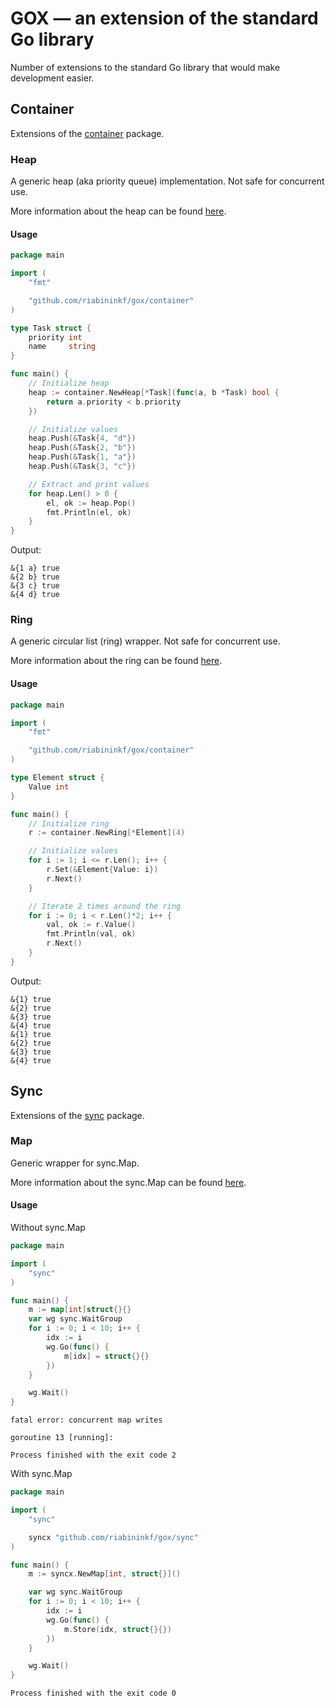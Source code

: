 # GOX — an extension of the standard Go library

Number of extensions to the standard Go library that would make development easier.

## Container

Extensions of the [container](https://pkg.go.dev/container) package.

### Heap
A generic heap (aka priority queue) implementation. Not safe for concurrent use.

More information about the heap can be found [here](https://pkg.go.dev/container/heap).

#### Usage
```go
package main

import (
	"fmt"

	"github.com/riabininkf/gox/container"
)

type Task struct {
	priority int
	name     string
}

func main() {
	// Initialize heap
	heap := container.NewHeap[*Task](func(a, b *Task) bool {
		return a.priority < b.priority
	})

	// Initialize values
	heap.Push(&Task{4, "d"})
	heap.Push(&Task{2, "b"})
	heap.Push(&Task{1, "a"})
	heap.Push(&Task{3, "c"})

	// Extract and print values
	for heap.Len() > 0 {
		el, ok := heap.Pop()
		fmt.Println(el, ok)
	}
}
```

Output:
```shell
&{1 a} true
&{2 b} true
&{3 c} true
&{4 d} true
```

### Ring
A generic circular list (ring) wrapper. Not safe for concurrent use.

More information about the ring can be found [here](https://pkg.go.dev/container/ring).

#### Usage
```go
package main

import (
	"fmt"

	"github.com/riabininkf/gox/container"
)

type Element struct {
	Value int
}

func main() {
	// Initialize ring
	r := container.NewRing[*Element](4)

	// Initialize values
	for i := 1; i <= r.Len(); i++ {
		r.Set(&Element{Value: i})
		r.Next()
	}

	// Iterate 2 times around the ring
	for i := 0; i < r.Len()*2; i++ {
		val, ok := r.Value()
		fmt.Println(val, ok)
		r.Next()
	}
}
```
Output:
```shell
&{1} true
&{2} true
&{3} true
&{4} true
&{1} true
&{2} true
&{3} true
&{4} true
```

## Sync
Extensions of the [sync](https://pkg.go.dev/sync) package.

### Map
Generic wrapper for sync.Map.

More information about the sync.Map can be found [here](https://pkg.go.dev/sync#Map).
#### Usage

Without sync.Map
```go
package main

import (
	"sync"
)

func main() {
	m := map[int]struct{}{}
	var wg sync.WaitGroup
	for i := 0; i < 10; i++ {
		idx := i
		wg.Go(func() {
			m[idx] = struct{}{}
		})
	}

	wg.Wait()
}
```

```shell
fatal error: concurrent map writes

goroutine 13 [running]:

Process finished with the exit code 2
```

With sync.Map
```go
package main

import (
	"sync"

	syncx "github.com/riabininkf/gox/sync"
)

func main() {
	m := syncx.NewMap[int, struct{}]()

	var wg sync.WaitGroup
	for i := 0; i < 10; i++ {
		idx := i
		wg.Go(func() {
			m.Store(idx, struct{}{})
		})
	}

	wg.Wait()
}
```

```shell
Process finished with the exit code 0
```